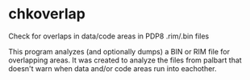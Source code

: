 # chkoverlap
Check for overlaps in data/code areas in PDP8 .rim/.bin files

This program analyzes (and optionally dumps) a BIN or RIM file
for overlapping areas. It was created to analyze the files from
palbart that doesn't warn when data and/or code areas run into
eachother.
